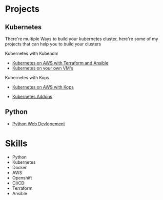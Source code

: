 # Projects

## Kubernetes
There're multiple Ways to build your kubernetes cluster, here're some of my projects that can help you to build your clusters

Kubernetes with Kubeadm
- [Kubernetes on AWS with Terraform and Ansible](https://github.com/angudadevops/k8s_aws)
- [Kubernetes on your own VM's](https://github.com/angudadevops/kubernetes_baremetal)

Kubernetes with Kops
- [Kubernetes on AWS with Kops](https://github.com/angudadevops/k8kops_aws)

- [Kubernetes Addons](https://github.com/angudadevops/k8s_addons)

## Python
- [Python Web Devlopement](https://github.com/angudadevops/python)

# Skills
- Python
- Kubernetes
- Docker
- AWS
- Openshift
- CI/CD
- Terraform
- Ansible

